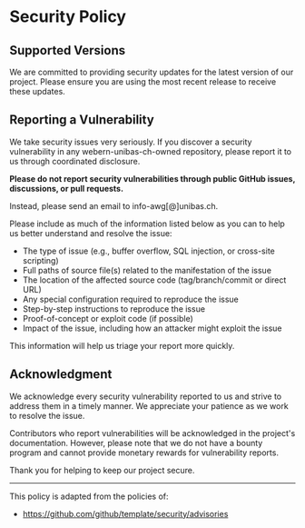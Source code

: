 # Security Policy

## Supported Versions

We are committed to providing security updates for the latest version of our project. Please ensure you are using the most recent release to receive these updates.

## Reporting a Vulnerability

We take security issues very seriously. If you discover a security vulnerability in any webern-unibas-ch-owned repository, please report it to us through coordinated disclosure.

**Please do not report security vulnerabilities through public GitHub issues, discussions, or pull requests.**

Instead, please send an email to info-awg[@]unibas.ch.

Please include as much of the information listed below as you can to help us better understand and resolve the issue:

* The type of issue (e.g., buffer overflow, SQL injection, or cross-site scripting)
* Full paths of source file(s) related to the manifestation of the issue
* The location of the affected source code (tag/branch/commit or direct URL)
* Any special configuration required to reproduce the issue
* Step-by-step instructions to reproduce the issue
* Proof-of-concept or exploit code (if possible)
* Impact of the issue, including how an attacker might exploit the issue

This information will help us triage your report more quickly.

## Acknowledgment

We acknowledge every security vulnerability reported to us and strive to address them in a timely manner. We appreciate your patience as we work to resolve the issue.

Contributors who report vulnerabilities will be acknowledged in the project's documentation. However, please note that we do not have a bounty program and cannot provide monetary rewards for vulnerability reports.

Thank you for helping to keep our project secure.

---

This policy is adapted from the policies of:

* https://github.com/github/template/security/advisories

